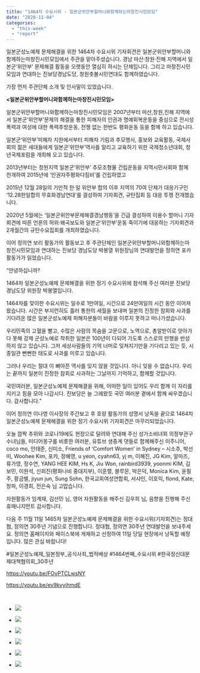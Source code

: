 ```yaml
---
title: "1464차 수요시위 - 일본군위안부할머니와함께하는마창진시민모임"
date: "2020-11-04"
categories: 
  - "this-week"
  - "report"
---
```


일본군성노예제 문제해결을 위한 1464차 수요시위 기자회견은 일본군위안부할머니와함께하는마창진시민모임에서 주관을 맡아주셨습니다. 경남 마산‧창원‧진해 지역에서 일본군‘위안부’ 문제해결 활동을 오랫동안 열심히 하시는 단체입니다. 그리고 마창진시민모임과 연대하는 진보당경남도당, 창원촛불시민연대도 함께하였습니다.

가장 먼저 주관단체 소개 및 인사말이 있었습니다.

**<****일본군위안부할머니와함께하는마창진시민모임****\>**

일본군위안부할머니와함께하는마창진시민모임은 2007년부터 마산,창원,진해 지역에서 일본군‘위안부’문제의 해결을 통한 피해자의 인권과 명예회복운동을 중심으로 전시성폭력과 여성에 대한 폭력추방운동, 전쟁 없는 한반도 평화운동 등을 함께 하고 있습니다.

일본군‘위안부’피해자 지원에서부터 피해자 기림과 추모행사, 홍보와 교육활동, 국제사회의 젊은 세대들에게 일본군‘위안부’역사를 알리고 교육하기 위한 국제청소년대회, 청년국제포럼을 개최해 오고 있습니다.

2013년부터는 창원지역 일본군‘위안부’ 추모조형물 건립운동을 지역시민사회와 함께 전개하여 2015년에 ‘인권자주평화다짐비’를 건립하였고

2015년 12월 28일의 기만적 한·일 위안부 합의 이후 지역의 70여 단체가 대응기구인 ‘12.28한일합의 무효화경남연대’를 결성하여 기자회견, 규탄집회 등 대응 투쟁 전개했습니다.

2020년 5월에는 ‘일본군위안부문제해결경남행동’을 긴급 결성하여 이용수 할머니 기자회견에 따른 언론의 허위·왜곡보도와 일본군‘위안부’운동 죽이기에 대응하는 기자회견과 2개월간의 규탄수요집회를 개최하였습니다.

이어 정의연 보리 활동가의 활동보고 후 주관단체인 일본군위안부할머니와함께하는마창진시민모임과 연대하는 진보당 경남도당 박봉열 위원장님의 연대발언을 정의연 포카 활동가가 읽었습니다.

“안녕하십니까?

1464차 일본군성노예제 문제해결을 위한 정기 수요시위에 참석해 주신 여러분 진보당 경남도당 위원장 박봉열입니다.

1464차를 맞이한 수요시위는 일수로 1만여일, 시간으로 24만여일의 시간 동안 이어져 왔습니다. 시간은 부지런히도 흘러 통한의 세월을 보내며 일본의 진정한 참회와 사과를 기다려온 많은 일본군성노예제 피해자분들이 바람을 이루지 못하고 떠나가셨습니다.

우리민족의 고혈을 빨고, 수많은 사람의 목숨을 고문으로, 노역으로, 총알받이로 앗아가다 못해 강제 군성노예로 착취한 일본은 100년이 다되어 가도록 스스로의 만행을 반성하지 않고 있습니다. 그저 세상사람들의 기억 너머로 잊쳐지기만을 기다리고 있는 듯, 시종일관 뻔뻔한 태도로 사과를 미루고 있습니다.

그러나 우리는 절대 이 뼈아픈 역사를 잊지 않을 것입니다. 아니 잊을 수 없습니다. 우리는 끝까지 일본이 진정한 참회로 사과하는 그날까지 기억하고, 함께할 것입니다.

국민여러분, 일본군성노예제 문제해결을 위해, 어떠한 일이 있어도 우리 함께 이 자리를 지키고 힘을 모아 나갑시다. 진보당은 늘 그래왔듯 국민 여러분 곁에서 함께 싸우겠습니다. 감사합니다.”

이어 정의연 이나영 이사장의 주간보고 후 호랑 활동가의 성명서 낭독을 끝으로 1464차 일본군성노예제 문제해결을 위한 정기 수요시위 기자회견은 마무리되었습니다.

오늘 깜짝 추위와 코로나19에도 현장으로 달려와 연대해 주신 성가소비녀회 의정부관구 수녀님들, 미디어몽구를 비롯한 여러분, 유튜브 생중계 댓들로 함께해주신 이주니어, coco mo, 안태준, 신미소, Friends of ‘Comfort Women’ in Sydney – 시소추, 박선미, Woohee Kim, 포카, 장혜영, u yeon, cyahn63, yj m, 이혜진, JG Kim, 알마즈, 류가영, 정수연, YANG HEE KIM, Hs K, Jiu Won, rainbird3939, yoonmi KIM, 김보민, 이원석, 신희진(​평화나비 중대지부), 이훈렬, 블루몬, 박은덕, Monica Kim, 윤필주, 황금별, jiyun jun, Sung Sohn, 한국교회여성연합회, 서샤인, 이호익, flond, Kate, 창파, 이경희, 전은숙 님 고맙습니다.

자원활동가 임계재, 김선민 님, 영어 자원활동을 해주신 김우희 님, 음향을 진행해 주신 휴매니지먼트 감사합니다.

다음 주 11월 11일 1465차 일본군성노예제 문제해결을 위한 수요시위(기자회견)는 정대협, 정의연 30주년 기념으로 진행합니다. 정대협, 정의연 30주년 연대발언을 보내주세요. 정의연 홈페이지와 페이스북에 게재하고 선정하여 11일 당일 현장에서 낭독할 예정입니다. 많은 관심 바랍니다!

#일본군성노예제\_일본정부\_공식사죄\_법적배상 #1464번째\_수요시위 #한국정신대문제대책협의회\_30주년

https://youtu.be/FOvPTCLwsNY

https://youtu.be/ev9kvyihmdE

​

- ![](https://womenandwar.net/kr/wp-content/uploads/2020/11/크기변환IMGP1436.jpg)
    
- ![](https://womenandwar.net/kr/wp-content/uploads/2020/11/크기변환IMGP1466.jpg)
    
- ![](https://womenandwar.net/kr/wp-content/uploads/2020/11/크기변환IMGP1498.jpg)
    
- ![](https://womenandwar.net/kr/wp-content/uploads/2020/11/크기변환IMGP1518.jpg)
    
- ![](https://womenandwar.net/kr/wp-content/uploads/2020/11/크기변환IMGP1544.jpg)
    
- ![](https://womenandwar.net/kr/wp-content/uploads/2020/11/크기변환IMGP1583.jpg)
